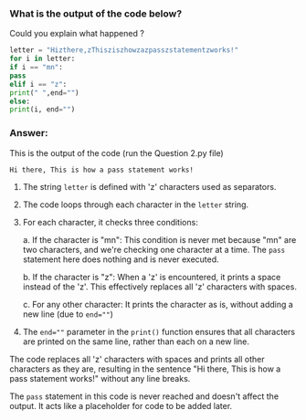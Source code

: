 ### What is the output of the code below? 

Could you explain what happened ?

```python
letter = "Hizthere,zThisziszhowzazpasszstatementzworks!"
for i in letter:
if i == "mn":
pass
elif i == "z":
print(" ",end="")
else:
print(i, end="")
```
### Answer:

This is the output of the code (run the Question 2.py file)

```
Hi there, This is how a pass statement works!
```

1. The string `letter` is defined with 'z' characters used as separators.

2. The code loops through each character in the `letter` string.

3. For each character, it checks three conditions:

   a. If the character is "mn":
   This condition is never met because "mn" are two characters, and we're checking one character at a time. 
   The `pass` statement here does nothing and is never executed.

   b. If the character is "z":
   When a 'z' is encountered, it prints a space instead of the 'z'. 
   This effectively replaces all 'z' characters with spaces.

   c. For any other character:
   It prints the character as is, without adding a new line (due to `end=""`)

4. The `end=""` parameter in the `print()` function ensures that all characters are printed 
   on the same line, rather than each on a new line.

The code replaces all 'z' characters with spaces and prints all other characters as they are, 
resulting in the sentence "Hi there, This is how a pass statement works!" 
without any line breaks.

The `pass` statement in this code is never reached and doesn't affect the output. 
It acts like a placeholder for code to be added later.